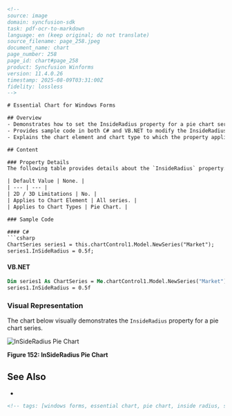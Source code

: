 ```html
<!-- 
source: image
domain: syncfusion-sdk
task: pdf-ocr-to-markdown
language: en (keep original; do not translate)
source_filename: page_258.jpeg
document_name: chart
page_number: 258
page_id: chart#page_258
product: Syncfusion Winforms
version: 11.4.0.26
timestamp: 2025-08-09T03:31:00Z
fidelity: lossless
-->

# Essential Chart for Windows Forms

## Overview
- Demonstrates how to set the InsideRadius property for a pie chart series in Syncfusion WinForms.
- Provides sample code in both C# and VB.NET to modify the InsideRadius of a pie chart series.
- Explains the chart element and chart type to which the property applies.

## Content

### Property Details
The following table provides details about the `InsideRadius` property:

| Default Value | None. |
| --- | --- |
| 2D / 3D Limitations | No. |
| Applies to Chart Element | All series. |
| Applies to Chart Types | Pie Chart. |

### Sample Code

#### C#
```csharp
ChartSeries series1 = this.chartControl1.Model.NewSeries("Market");
series1.InSideRadius = 0.5f;
```

#### VB.NET
```vb
Dim series1 As ChartSeries = Me.chartControl1.Model.NewSeries("Market")
series1.InSideRadius = 0.5f
```

### Visual Representation

The chart below visually demonstrates the `InsideRadius` property for a pie chart series.

![InSideRadius Pie Chart](https://i.imgur.com/03J7c7B.png)

**Figure 152: InSideRadius Pie Chart**

## See Also

- <!-- anchor: chart#page_258#see-also -->
```html
<!-- tags: [windows forms, essential chart, pie chart, inside radius, syncfusion, winforms] keywords: [inside radius, pie chart, essential chart, windows forms, chart series] -->
```
```